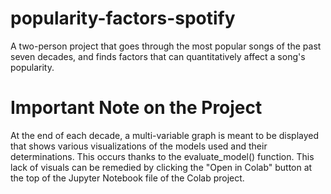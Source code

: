 # popularity-factors-spotify
A two-person project that goes through the most popular songs of the past seven decades, and finds factors that can quantitatively affect a song's popularity.


# Important Note on the Project
At the end of each decade, a multi-variable graph is meant to be displayed that shows various visualizations of the models used and their determinations. This occurs thanks to the evaluate_model() function. 
This lack of visuals can be remedied by clicking the "Open in Colab" button at the top of the Jupyter Notebook file of the Colab project.

